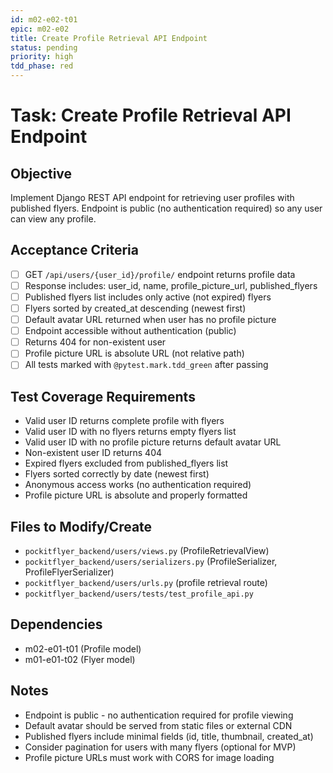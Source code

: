 ```yaml
---
id: m02-e02-t01
epic: m02-e02
title: Create Profile Retrieval API Endpoint
status: pending
priority: high
tdd_phase: red
---
```


# Task: Create Profile Retrieval API Endpoint

## Objective
Implement Django REST API endpoint for retrieving user profiles with published flyers. Endpoint is public (no authentication required) so any user can view any profile.

## Acceptance Criteria
- [ ] GET `/api/users/{user_id}/profile/` endpoint returns profile data
- [ ] Response includes: user_id, name, profile_picture_url, published_flyers
- [ ] Published flyers list includes only active (not expired) flyers
- [ ] Flyers sorted by created_at descending (newest first)
- [ ] Default avatar URL returned when user has no profile picture
- [ ] Endpoint accessible without authentication (public)
- [ ] Returns 404 for non-existent user
- [ ] Profile picture URL is absolute URL (not relative path)
- [ ] All tests marked with `@pytest.mark.tdd_green` after passing

## Test Coverage Requirements
- Valid user ID returns complete profile with flyers
- Valid user ID with no flyers returns empty flyers list
- Valid user ID with no profile picture returns default avatar URL
- Non-existent user ID returns 404
- Expired flyers excluded from published_flyers list
- Flyers sorted correctly by date (newest first)
- Anonymous access works (no authentication required)
- Profile picture URL is absolute and properly formatted

## Files to Modify/Create
- `pockitflyer_backend/users/views.py` (ProfileRetrievalView)
- `pockitflyer_backend/users/serializers.py` (ProfileSerializer, ProfileFlyerSerializer)
- `pockitflyer_backend/users/urls.py` (profile retrieval route)
- `pockitflyer_backend/users/tests/test_profile_api.py`

## Dependencies
- m02-e01-t01 (Profile model)
- m01-e01-t02 (Flyer model)

## Notes
- Endpoint is public - no authentication required for profile viewing
- Default avatar should be served from static files or external CDN
- Published flyers include minimal fields (id, title, thumbnail, created_at)
- Consider pagination for users with many flyers (optional for MVP)
- Profile picture URLs must work with CORS for image loading
